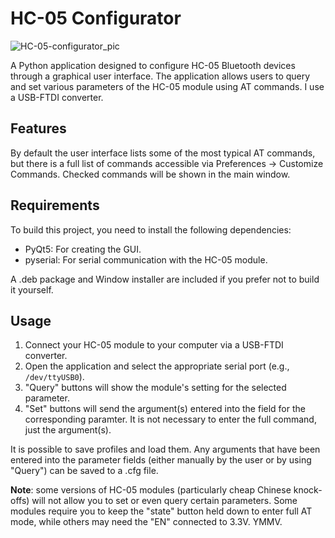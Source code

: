 # HC-05 Configurator
![HC-05-configurator_pic](https://github.com/user-attachments/assets/7b77f596-b9d0-4e0d-8b73-48dabe2bd9a3)

A Python application designed to configure HC-05 Bluetooth devices through a graphical user interface. The application allows users to query and set various parameters of the HC-05 module using AT commands. I use a USB-FTDI converter.

## Features

By default the user interface lists some of the most typical AT commands, but there is a full list of commands accessible via Preferences -> Customize Commands. Checked commands will be shown in the main window.

## Requirements

To build this project, you need to install the following dependencies:

- PyQt5: For creating the GUI.
- pyserial: For serial communication with the HC-05 module.

A .deb package and Window installer are included if you prefer not to build it yourself.

## Usage

1. Connect your HC-05 module to your computer via a USB-FTDI converter.
2. Open the application and select the appropriate serial port (e.g., `/dev/ttyUSB0`).
3. "Query" buttons will show the module's setting for the selected parameter.
4. "Set" buttons will send the argument(s) entered into the field for the corresponding paramter. It is not necessary to enter the full command, just the argument(s).

It is possible to save profiles and load them. Any arguments that have been entered into the parameter fields (either manually by the user or by using "Query") can be saved to a .cfg file.

**Note**: some versions of HC-05 modules (particularly cheap Chinese knock-offs) will not allow you to set or even query certain parameters. Some modules require you to keep the "state" button held down to enter full AT mode, while others may need the "EN" connected to 3.3V. YMMV.
